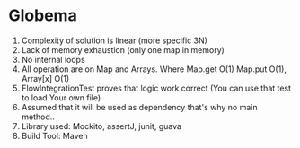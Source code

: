 # Globema

1. Complexity of solution is linear (more specific 3N)
2. Lack of memory exhaustion (only one map in memory)
3. No internal loops
4. All operation are on Map and Arrays. Where Map.get O(1) Map.put O(1), Array[x] O(1)
5. FlowIntegrationTest proves that logic work correct (You can use that test to load Your own file)
6. Assumed that it will be used as dependency  that's why no main method..
7. Library used: Mockito, assertJ, junit, guava
8. Build Tool: Maven
 